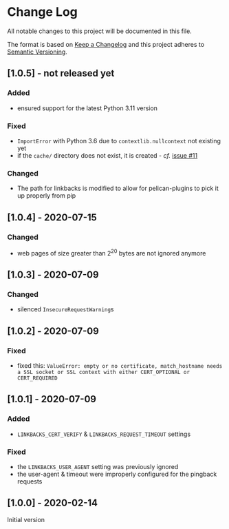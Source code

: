 # Change Log
All notable changes to this project will be documented in this file.

The format is based on [Keep a Changelog](http://keepachangelog.com/)
and this project adheres to [Semantic Versioning](http://semver.org/).

## [1.0.5] - not released yet
### Added
* ensured support for the latest Python 3.11 version
### Fixed
* `ImportError` with Python 3.6 due to `contextlib.nullcontext` not existing yet
* if the `cache/` directory does not exist, it is created - _cf._ [issue #11](https://github.com/pelican-plugins/linkbacks/issues/11)
### Changed
- The path for linkbacks is modified to allow for pelican-plugins to pick it up properly from pip

## [1.0.4] - 2020-07-15
### Changed
- web pages of size greater than 2<sup>20</sup> bytes are not ignored anymore

## [1.0.3] - 2020-07-09
### Changed
- silenced `InsecureRequestWarning`s

## [1.0.2] - 2020-07-09
### Fixed
- fixed this: `ValueError: empty or no certificate, match_hostname needs a SSL socket or SSL context with either CERT_OPTIONAL or CERT_REQUIRED`

## [1.0.1] - 2020-07-09
### Added
- `LINKBACKS_CERT_VERIFY` & `LINKBACKS_REQUEST_TIMEOUT` settings
### Fixed
- the `LINKBACKS_USER_AGENT` setting was previously ignored
- the user-agent & timeout were improperly configured for the pingback requests

## [1.0.0] - 2020-02-14
Initial version
